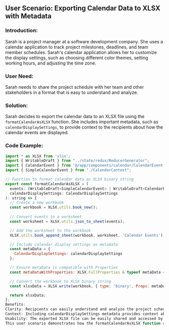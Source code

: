 ## User Scenario: Exporting Calendar Data to XLSX with Metadata

### Introduction:
Sarah is a project manager at a software development company. She uses a calendar application to track project milestones, deadlines, and team member schedules. Sarah's calendar application allows her to customize the display settings, such as choosing different color themes, setting working hours, and adjusting the time zone.

### User Need:
Sarah needs to share the project schedule with her team and other stakeholders in a format that is easy to understand and analyze.

### Solution:
Sarah decides to export the calendar data to an XLSX file using the `formatCalendarAsXLSX` function. She includes important metadata, such as `calendarDisplaySettings`, to provide context to the recipients about how the calendar events are displayed.

### Code Example:
```javascript
import * as XLSX from 'xlsx';
import { WritableDraft } from "../state/redux/ReducerGenerator";
import { CalendarEvent } from '@/app/components/calendar/CalendarEvent';
import { SimpleCalendarEvent } from "./CalendarContext";

// Function to format calendar data as XLSX binary string
export const formatCalendarAsXLSX = (
  events: (WritableDraft<SimpleCalendarEvent> | WritableDraft<CalendarEvent>)[],
  calendarDisplaySettings: CalendarDisplaySettings
): string => {
  // Create a new workbook
  const workbook = XLSX.utils.book_new();
  
  // Convert events to a worksheet
  const worksheet = XLSX.utils.json_to_sheet(events);

  // Add the worksheet to the workbook
  XLSX.utils.book_append_sheet(workbook, worksheet, 'Calendar Events');

  // Include calendar display settings as metadata
  const metaData = {
    CalendarDisplaySettings: calendarDisplaySettings
  };

  // Ensure metaData is compatible with Properties
  const metaDataWithProperties: XLSX.FullProperties & typeof metaData = metaData;

  // Convert the workbook to XLSX binary string
  const xlsxData = XLSX.write(workbook, { type: 'binary', Props: metaDataWithProperties });

  return xlsxData;
};
Benefits:
Clarity: Recipients can easily understand and analyze the project schedule in a familiar spreadsheet format.
Context: Including calendarDisplaySettings metadata provides context about how the calendar events are displayed, enhancing understanding.
Usability: The exported XLSX file can be easily shared and accessed by team members and stakeholders for reference and analysis.
This user scenario demonstrates how the formatCalendarAsXLSX function and the inclusion of metadata can benefit users like Sarah in sharing and understanding calendar data.





